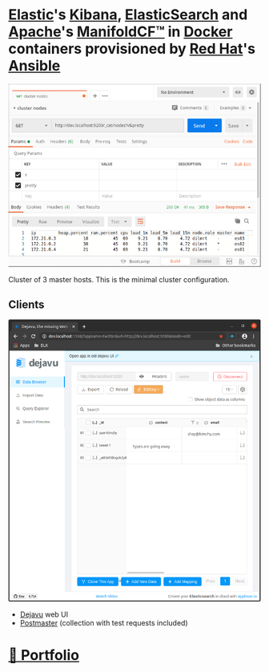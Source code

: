 # [Elastic](http://elastic.co)'s [Kibana](http://elastic.co/kibana), [ElasticSearch](http://elastic.co/elasticsearch) and [Apache](http://apache.org)'s [ManifoldCF™](http://manifoldcf.apache.org/index.html) in [Docker](http://docker.com) containers provisioned by [Red Hat](http://redhat.com)'s [Ansible](http://ansible.com)

![cluster](./docs/postman.png?raw=true "cluster")

Cluster of 3 master hosts. This is the minimal cluster configuration.

## Clients

![dejavu](./docs/dejavu.png?raw=true "dejavu")

* [Dejavu](http://opensource.appbase.io/dejavu) web UI
* [Postmaster](http://www.postman.com) (collection with test requests included)

# [📁 Portfolio](http://github.com/noud/portfolio#portfolio-repositories-index)